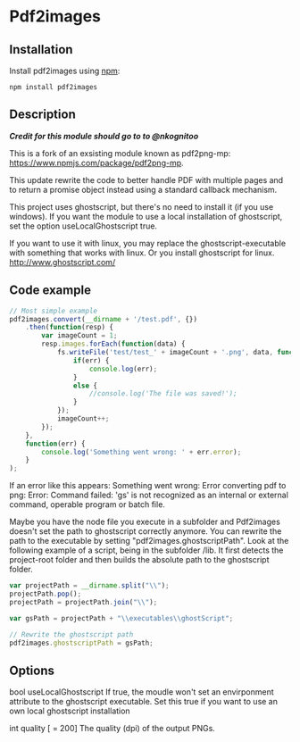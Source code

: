 # Pdf2images

## Installation

Install pdf2images using [npm](http://npmjs.org/):

```
npm install pdf2images
```

## Description

***Credit for this module should go to to @nkognitoo***

This is a fork of an exsisting module known as pdf2png-mp: https://www.npmjs.com/package/pdf2png-mp.  

This update rewrite the code to better handle PDF with multiple pages and to return a promise object instead using a standard callback mechanism.

This project uses ghostscript, but there's no need to install it (if you use windows).
If you want the module to use a local installation of ghostscript, set the option useLocalGhostscript true.

If you want to use it with linux, you may replace the ghostscript-executable with something that works with linux.
Or you install ghostscript for linux.
http://www.ghostscript.com/

## Code example
```javascript
// Most simple example
pdf2images.convert(__dirname + '/test.pdf', {})
	.then(function(resp) {
		var imageCount = 1;
		resp.images.forEach(function(data) {
			fs.writeFile('test/test_' + imageCount + '.png', data, function(err) {
				if(err) {
					console.log(err);
				}
				else {
					//console.log('The file was saved!');
				}
			});
			imageCount++;
		});	
	},
	function(err) {
		console.log('Something went wrong: ' + err.error); 
	}
);
```
If an error like this appears:
Something went wrong: Error converting pdf to png: Error: Command failed: 'gs' is not recognized as an internal or external command, operable program or batch file.

Maybe you have the node file you execute in a subfolder and Pdf2images doesn't set  the path to ghostscript correctly anymore.
You can rewrite the path to the executable by setting "pdf2images.ghostscriptPath".
Look at the following example of a script, being in the subfolder /lib.
It first detects the project-root folder and then builds the absolute path to the ghostscript folder.

```javascript
var projectPath = __dirname.split("\\");
projectPath.pop();
projectPath = projectPath.join("\\");

var gsPath = projectPath + "\\executables\\ghostScript";

// Rewrite the ghostscript path
pdf2images.ghostscriptPath = gsPath;
```

## Options

bool useLocalGhostscript
	If true, the moudle won't set an envirponment attribute to the ghostscript executable.
	Set this true if you want to use an own local ghostscript installation

int quality [ = 200]
	The quality (dpi) of the output PNGs.
